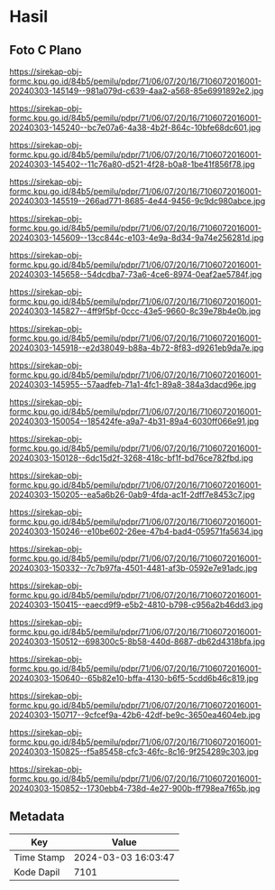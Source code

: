 # Hasil

## Foto C Plano

https://sirekap-obj-formc.kpu.go.id/84b5/pemilu/pdpr/71/06/07/20/16/7106072016001-20240303-145149--981a079d-c639-4aa2-a568-85e6991892e2.jpg

https://sirekap-obj-formc.kpu.go.id/84b5/pemilu/pdpr/71/06/07/20/16/7106072016001-20240303-145240--bc7e07a6-4a38-4b2f-864c-10bfe68dc601.jpg

https://sirekap-obj-formc.kpu.go.id/84b5/pemilu/pdpr/71/06/07/20/16/7106072016001-20240303-145402--11c76a80-d521-4f28-b0a8-1be41f856f78.jpg

https://sirekap-obj-formc.kpu.go.id/84b5/pemilu/pdpr/71/06/07/20/16/7106072016001-20240303-145519--266ad771-8685-4e44-9456-9c9dc980abce.jpg

https://sirekap-obj-formc.kpu.go.id/84b5/pemilu/pdpr/71/06/07/20/16/7106072016001-20240303-145609--13cc844c-e103-4e9a-8d34-9a74e256281d.jpg

https://sirekap-obj-formc.kpu.go.id/84b5/pemilu/pdpr/71/06/07/20/16/7106072016001-20240303-145658--54dcdba7-73a6-4ce6-8974-0eaf2ae5784f.jpg

https://sirekap-obj-formc.kpu.go.id/84b5/pemilu/pdpr/71/06/07/20/16/7106072016001-20240303-145827--4ff9f5bf-0ccc-43e5-9660-8c39e78b4e0b.jpg

https://sirekap-obj-formc.kpu.go.id/84b5/pemilu/pdpr/71/06/07/20/16/7106072016001-20240303-145918--e2d38049-b88a-4b72-8f83-d9261eb9da7e.jpg

https://sirekap-obj-formc.kpu.go.id/84b5/pemilu/pdpr/71/06/07/20/16/7106072016001-20240303-145955--57aadfeb-71a1-4fc1-89a8-384a3dacd96e.jpg

https://sirekap-obj-formc.kpu.go.id/84b5/pemilu/pdpr/71/06/07/20/16/7106072016001-20240303-150054--185424fe-a9a7-4b31-89a4-6030ff066e91.jpg

https://sirekap-obj-formc.kpu.go.id/84b5/pemilu/pdpr/71/06/07/20/16/7106072016001-20240303-150128--6dc15d2f-3268-418c-bf1f-bd76ce782fbd.jpg

https://sirekap-obj-formc.kpu.go.id/84b5/pemilu/pdpr/71/06/07/20/16/7106072016001-20240303-150205--ea5a6b26-0ab9-4fda-ac1f-2dff7e8453c7.jpg

https://sirekap-obj-formc.kpu.go.id/84b5/pemilu/pdpr/71/06/07/20/16/7106072016001-20240303-150246--e10be602-26ee-47b4-bad4-059571fa5634.jpg

https://sirekap-obj-formc.kpu.go.id/84b5/pemilu/pdpr/71/06/07/20/16/7106072016001-20240303-150332--7c7b97fa-4501-4481-af3b-0592e7e91adc.jpg

https://sirekap-obj-formc.kpu.go.id/84b5/pemilu/pdpr/71/06/07/20/16/7106072016001-20240303-150415--eaecd9f9-e5b2-4810-b798-c956a2b46dd3.jpg

https://sirekap-obj-formc.kpu.go.id/84b5/pemilu/pdpr/71/06/07/20/16/7106072016001-20240303-150512--698300c5-8b58-440d-8687-db62d4318bfa.jpg

https://sirekap-obj-formc.kpu.go.id/84b5/pemilu/pdpr/71/06/07/20/16/7106072016001-20240303-150640--65b82e10-bffa-4130-b6f5-5cdd6b46c819.jpg

https://sirekap-obj-formc.kpu.go.id/84b5/pemilu/pdpr/71/06/07/20/16/7106072016001-20240303-150717--9cfcef9a-42b6-42df-be9c-3650ea4604eb.jpg

https://sirekap-obj-formc.kpu.go.id/84b5/pemilu/pdpr/71/06/07/20/16/7106072016001-20240303-150825--f5a85458-cfc3-46fc-8c16-9f254289c303.jpg

https://sirekap-obj-formc.kpu.go.id/84b5/pemilu/pdpr/71/06/07/20/16/7106072016001-20240303-150852--1730ebb4-738d-4e27-900b-ff798ea7f65b.jpg


## Metadata

| Key        | Value               |
| ---------- | ------------------- |
| Time Stamp | 2024-03-03 16:03:47 |
| Kode Dapil | 7101                |




